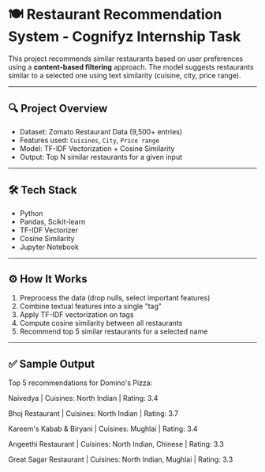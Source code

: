 # 🍽️ Restaurant Recommendation System - Cognifyz Internship Task

This project recommends similar restaurants based on user preferences using a **content-based filtering** approach. The model suggests restaurants similar to a selected one using text similarity (cuisine, city, price range).

---

## 🔍 Project Overview

- Dataset: Zomato Restaurant Data (9,500+ entries)
- Features used: `Cuisines`, `City`, `Price range`
- Model: TF-IDF Vectorization + Cosine Similarity
- Output: Top N similar restaurants for a given input

---

## 🛠️ Tech Stack

- Python
- Pandas, Scikit-learn
- TF-IDF Vectorizer
- Cosine Similarity
- Jupyter Notebook

---

## ⚙️ How It Works

1. Preprocess the data (drop nulls, select important features)
2. Combine textual features into a single "tag"
3. Apply TF-IDF vectorization on tags
4. Compute cosine similarity between all restaurants
5. Recommend top 5 similar restaurants for a selected name

---

## ✅ Sample Output

Top 5 recommendations for Domino's Pizza:

Naivedya | Cuisines: North Indian | Rating: 3.4

Bhoj Restaurant | Cuisines: North Indian | Rating: 3.7

Kareem's Kabab & Biryani | Cuisines: Mughlai | Rating: 3.4

Angeethi Restaurant | Cuisines: North Indian, Chinese | Rating: 3.3

Great Sagar Restaurant | Cuisines: North Indian, Mughlai | Rating: 3.3

